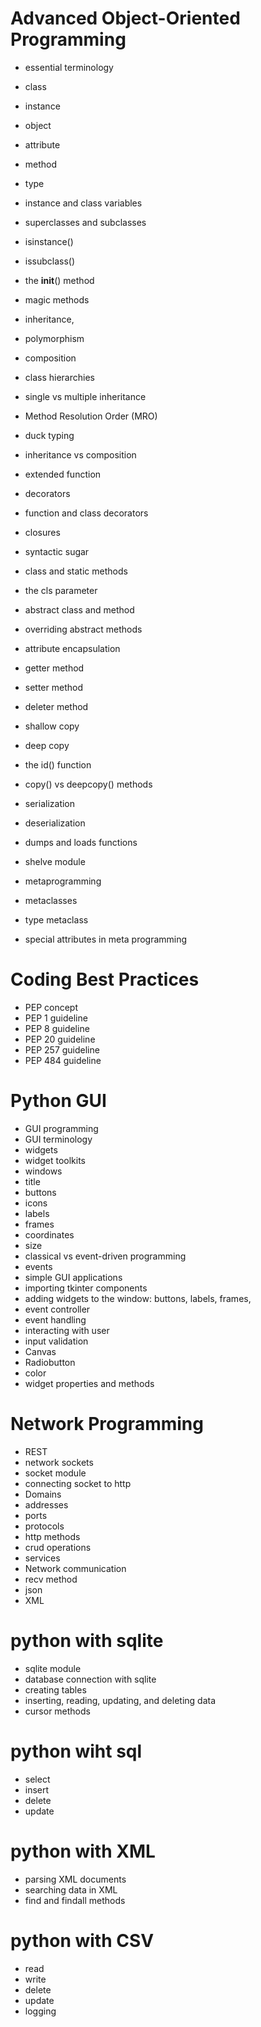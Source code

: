 # Advanced Object-Oriented Programming

- essential terminology
- class
- instance
- object
- attribute
- method
- type

- instance and class variables
- superclasses and subclasses
- isinstance()
- issubclass()
- the __init__() method
- magic methods
- inheritance,
- polymorphism
- composition
- class hierarchies
- single vs multiple inheritance
- Method Resolution Order (MRO)
- duck typing
- inheritance vs composition
- extended function
- decorators
- function and class decorators
- closures
- syntactic sugar
- class and static methods
- the cls parameter
- abstract class and method 
- overriding abstract methods
- attribute encapsulation
- getter method 
- setter method 
- deleter method
- shallow copy
- deep copy
- the id() function 
- copy() vs deepcopy() methods

- serialization
- deserialization
- dumps and loads functions
- shelve module
- metaprogramming
- metaclasses
- type metaclass 
- special attributes in meta programming

# Coding Best Practices
- PEP concept
- PEP 1 guideline 
- PEP 8 guideline
- PEP 20 guideline
- PEP 257 guideline
- PEP 484 guideline

# Python GUI
- GUI programming
- GUI terminology
- widgets
- widget toolkits
- windows 
- title
- buttons
- icons
- labels
- frames
- coordinates
- size
- classical vs event-driven programming
- events 
- simple GUI applications
- importing tkinter components
- adding widgets to the window: buttons, labels, frames,
- event controller
- event handling
- interacting with user
- input validation
- Canvas
- Radiobutton
- color
- widget properties and methods
# Network Programming

- REST
- network sockets
- socket module
- connecting socket to http
- Domains
- addresses
- ports
- protocols
- http methods 
- crud operations
- services
- Network communication
- recv method
- json 
- XML

# python with sqlite

- sqlite module
- database connection with sqlite
- creating tables
- inserting, reading, updating, and deleting data
- cursor methods
# python wiht sql 
- select 
- insert 
- delete 
- update 

# python with XML
- parsing XML documents
- searching data in XML
- find and findall methods
# python with CSV
- read 
- write 
- delete
- update 
- logging 
